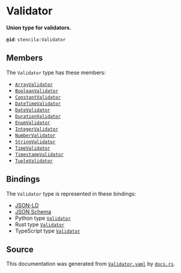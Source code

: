 # Validator

**Union type for validators.**

**`@id`**: `stencila:Validator`

## Members

The `Validator` type has these members:

- [`ArrayValidator`](https://github.com/stencila/stencila/blob/main/docs/reference/schema/data/array-validator.md)
- [`BooleanValidator`](https://github.com/stencila/stencila/blob/main/docs/reference/schema/data/boolean-validator.md)
- [`ConstantValidator`](https://github.com/stencila/stencila/blob/main/docs/reference/schema/data/constant-validator.md)
- [`DateTimeValidator`](https://github.com/stencila/stencila/blob/main/docs/reference/schema/data/date-time-validator.md)
- [`DateValidator`](https://github.com/stencila/stencila/blob/main/docs/reference/schema/data/date-validator.md)
- [`DurationValidator`](https://github.com/stencila/stencila/blob/main/docs/reference/schema/data/duration-validator.md)
- [`EnumValidator`](https://github.com/stencila/stencila/blob/main/docs/reference/schema/data/enum-validator.md)
- [`IntegerValidator`](https://github.com/stencila/stencila/blob/main/docs/reference/schema/data/integer-validator.md)
- [`NumberValidator`](https://github.com/stencila/stencila/blob/main/docs/reference/schema/data/number-validator.md)
- [`StringValidator`](https://github.com/stencila/stencila/blob/main/docs/reference/schema/data/string-validator.md)
- [`TimeValidator`](https://github.com/stencila/stencila/blob/main/docs/reference/schema/data/time-validator.md)
- [`TimestampValidator`](https://github.com/stencila/stencila/blob/main/docs/reference/schema/data/timestamp-validator.md)
- [`TupleValidator`](https://github.com/stencila/stencila/blob/main/docs/reference/schema/data/tuple-validator.md)

## Bindings

The `Validator` type is represented in these bindings:

- [JSON-LD](https://stencila.org/Validator.jsonld)
- [JSON Schema](https://stencila.org/Validator.schema.json)
- Python type [`Validator`](https://github.com/stencila/stencila/blob/main/python/python/stencila/types/validator.py)
- Rust type [`Validator`](https://github.com/stencila/stencila/blob/main/rust/schema/src/types/validator.rs)
- TypeScript type [`Validator`](https://github.com/stencila/stencila/blob/main/typescript/src/types/Validator.ts)

## Source

This documentation was generated from [`Validator.yaml`](https://github.com/stencila/stencila/blob/main/schema/Validator.yaml) by [`docs.rs`](https://github.com/stencila/stencila/blob/main/rust/schema-gen/src/docs.rs).